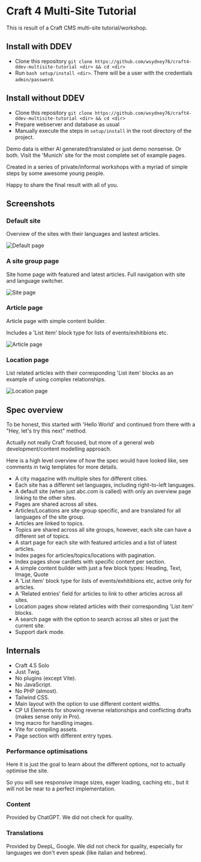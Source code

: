 # Craft 4 Multi-Site Tutorial

This is result of a Craft CMS multi-site tutorial/workshop.

## Install with DDEV

* Clone this repository `git clone https://github.com/wsydney76/craft4-ddev-multisite-tutorial <dir> && cd <dir>`
* Run `bash setup/install <dir>`. There will be a user with the credentials `admin/password`.

## Install without DDEV

* Clone this repository `git clone https://github.com/wsydney76/craft4-ddev-multisite-tutorial <dir> && cd <dir>`
* Prepare webserver and database as usual
* Manually execute the steps in `setup/install` in the root directory of the project.

Demo data is either AI generated/translated or just demo nonsense. Or both. Visit the 'Munich' site for the most
complete set of
example pages.

Created in a series of private/informal workshops with a myriad of simple steps by some awesome young people.

Happy to share the final result with all of you.

## Screenshots

### Default site

Overview of the sites with their languages and lastest articles.

![Default page](/docs/screenshot-default.jpg)

### A site group page

Site home page with featured and latest articles. Full navigation with site and language switcher.

![Site page](/docs/screenshot-site.jpg)

### Article page

Article page with simple content builder.

Includes a 'List item' block type for lists of events/exhitibions etc.

![Article page](/docs/screenshot-article.jpg)

### Location page

List related articles with their corresponding 'List item' blocks as an example of using complex relationships.

![Location page](/docs/screenshot-location.jpg)

## Spec overview

To be honest, this started with 'Hello World' and continued from there with a "Hey, let's try this next" method.

Actually not really Craft focused, but more of a general web development/content modelling approach.

Here is a high level overview of how the spec would have looked like, see comments in twig templates for more details.

* A city magazine with multiple sites for different cities.
* Each site has a different set languages, including right-to-left languages.
* A default site (when just abc.com is called) with only an overview page linking to the other sites.
* Pages are shared across all sites.
* Articles/Locations are site-group specific, and are translated for all languages of the site group.
* Articles are linked to topics.
* Topics are shared across all site groups, however, each site can have a different set of topics.
* A start page for each site with featured articles and a list of latest articles.
* Index pages for articles/topics/locations with pagination.
* Index pages show cardlets with specific content per section.
* A simple content builder with just a few block types: Heading, Text, Image, Quote
* A 'List item' block type for lists of events/exhitibions etc, active only for articles.
* A 'Related entries' field for articles to link to other articles across all sites.
* Location pages show related articles with their corresponding 'List item' blocks.
* A search page with the option to search across all sites or just the current site.
* Support dark mode.

## Internals

* Craft 4.5 Solo
* Just Twig.
* No plugins (except Vite).
* No JavaScript.
* No PHP (almost).
* Tailwind CSS.
* Main layout with the option to use different content widths.
* CP UI Elements for showing reverse relationships and conflicting drafts (makes sense only in Pro).
* Img macro for handling images.
* Vite for compiling assets.
* Page section with different entry types.

### Performance optimisations

Here it is just the goal to learn about the different options, not to actually optimise the site.

So you will see responsive image sizes, eager loading, caching etc., but it will not be near to a perfect
implementation.

### Content

Provided by ChatGPT. We did not check for quality.

### Translations

Provided by DeepL, Google. We did not check for quality, especially for languages we don't even speak (like italian and
hebrew).
